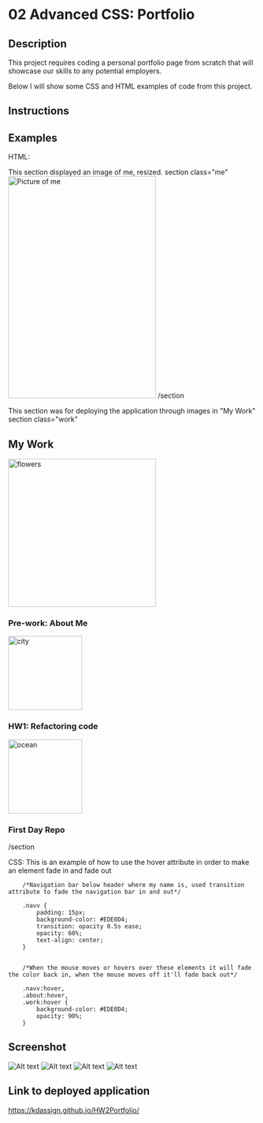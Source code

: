 # 02 Advanced CSS: Portfolio

## Description

This project requires coding a personal portfolio page from scratch that will showcase our skills to any potential employers.

Below I will show some CSS and HTML examples of code from this project.

## Instructions


## Examples
HTML:

This section displayed an image of me, resized.
        section class="me"
             <!-- Image of me linked below with width and height changed to fit the structure of the page-->
            <img src="https://i.imgur.com/aAGJtSS.png" alt="Picture of me " width="300px" height="450px">
        /section

This section was for deploying the application through images in "My Work" 
        section class="work"
                    <div id="my-work">
                        <h2>My Work</h2>
                        <section class="card1">
                            <!-- Link tag with image tag inside so that when the image is clicked on it takes the user to hyperlink -->
                            <a href="https://kdassign.github.io/prework-about-me/"><img
                                    src="https://cdn.pixabay.com/photo/2016/06/12/19/22/white-1452850_960_720.jpg" alt="flowers"
                                    width=300px height=300px></a>
                            <h3>Pre-work: About Me</h3>
                        </section>
                        <section class="card2">
                            <a href="https://kdassign.github.io/HW1/"><img
                                    src="https://static8.depositphotos.com/1363517/842/i/600/depositphotos_8422119-stock-photo-lower-manhattan.jpg"
                                    alt="city" width=150px height=150px></a>
                            <h3>HW1: Refactoring code</h3>
                        </section>
                        <section class="card3">
                            <a href="https://kdassign.github.io/first-day-repo/"><img
                                    src="https://images.unsplash.com/photo-1581116972164-b89ed0cdf64f?ixid=MnwxMjA3fDB8MHxzZWFyY2h8NXx8b2NlYW4lMjBzdW5zZXR8ZW58MHx8MHx8&ixlib=rb-1.2.1&w=1000&q=80"
                                    alt="ocean" width=150px height=150px></a>
                            <h3>First Day Repo</h3>
                    </div>
            /section

CSS:
This is an example of how to use the hover attribute in order to make an element fade in and fade out

        /*Navigation bar below header where my name is, used transition attribute to fade the navigation bar in and out*/

        .navv {
            padding: 15px;
            background-color: #EDE0D4;
            transition: opacity 0.5s ease;
            opacity: 60%;
            text-align: center;
        }


        /*When the mouse moves or hovers over these elements it will fade the color back in, when the mouse moves off it'll fade back out*/

        .navv:hover,
        .about:hover,
        .work:hover {
            background-color: #EDE0D4;
            opacity: 90%;
        }
## Screenshot
![Alt text](https://i.imgur.com/pEHUFZU.png "Screenshot 1")
![Alt text](https://i.imgur.com/g1mPER2.png "Screenshot 2")
![Alt text](https://i.imgur.com/CUfawnV.png "Screenshot 3")
![Alt text](https://i.imgur.com/jqgyf00.png "Screenshot 4")

## Link to deployed application

https://kdassign.github.io/HW2Portfolio/